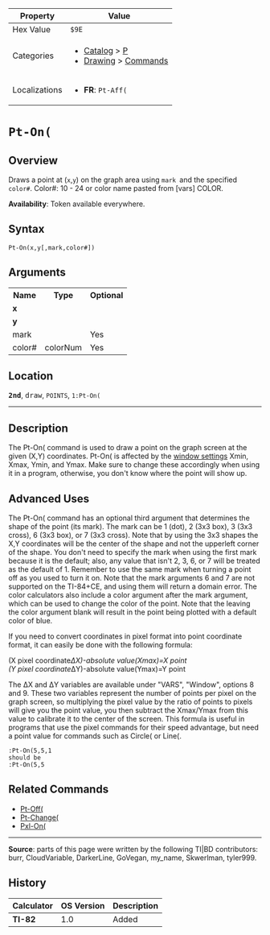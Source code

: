 | Property      | Value |
|---------------|-------|
| Hex Value     | `$9E`|
| Categories    | <ul><li>[Catalog](<../categories/Catalog.md>) > [P](<../categories/Catalog.md#P>)</li><li>[Drawing](<../categories/Drawing.md>) > [Commands](<../categories/Drawing.md#Commands>)</li></ul> |
| Localizations | <ul><li><b>FR</b>: `Pt-Aff(`</li></ul> |

# `Pt-On(`

## Overview
Draws a point at (`x`,`y`) on the graph area using `mark `and the specified `color#`.
Color#: 10 - 24 or color name pasted from [vars] COLOR.


<b>Availability</b>: Token available everywhere.

## Syntax
`Pt-On(x,y[,mark,color#])`

## Arguments
<table>
<tr><th>Name</th><th>Type</th><th>Optional</th></tr>

<tr><td><b>x</b></td><td></td><td></td></tr>

<tr><td><b>y</b></td><td></td><td></td></tr>

<tr><td>mark</td><td></td><td>Yes</td></tr>

<tr><td>color#</td><td>colorNum</td><td>Yes</td></tr>

</table>

## Location
<tt><kbd><b>2nd</b></kbd></tt>, <kbd>draw</kbd>, `POINTS`, `1:Pt-On(`
<hr>

## Description

The Pt-On( command is used to draw a point on the graph screen at the given (X,Y) coordinates. Pt-On( is affected by the [window settings](system-variables#window) Xmin, Xmax, Ymin, and Ymax. Make sure to change these accordingly when using it in a program, otherwise, you don't know where the point will show up.

## Advanced Uses

The Pt-On( command has an optional third argument that determines the shape of the point (its mark). The mark can be 1 (dot), 2 (3x3 box), 3 (3x3 cross), 6 (3x3 box), or 7 (3x3 cross). Note that by using the 3x3 shapes the X,Y coordinates will be the center of the shape and not the upperleft corner of the shape. You don't need to specify the mark when using the first mark because it is the default; also, any value that isn't 2, 3, 6, or 7 will be treated as the default of 1. Remember to use the same mark when turning a point off as you used to turn it on. Note that the mark arguments 6 and 7 are not supported on the TI-84+CE, and using them will return a domain error. The color calculators also include a color argument after the mark argument, which can be used to change the color of the point. Note that the leaving the color argument blank will result in the point being plotted with a default color of blue.

If you need to convert coordinates in pixel format into point coordinate format, it can easily be done with the following formula:

(X pixel coordinate*ΔX)-absolute value(Xmax)=X point  
(Y pixel coordinate*ΔY)-absolute value(Ymax)=Y point

The ΔX and ΔY variables are available under "VARS", "Window", options 8 and 9. These two variables represent the number of points per pixel on the graph screen, so multiplying the pixel value by the ratio of points to pixels will give you the point value, you then subtract the Xmax/Ymax from this value to calibrate it to the center of the screen. This formula is useful in programs that use the pixel commands for their speed advantage, but need a point value for commands such as Circle( or Line(.

```ti-basic
:Pt-On(5,5,1
should be
:Pt-On(5,5
```

## Related Commands

*   [Pt-Off(](Pt-Off\(.md)
*   [Pt-Change(](Pt-Change\(.md)
*   [Pxl-On(](Pxl-On\(.md)

* * *

**Source**: parts of this page were written by the following TI|BD contributors: burr, CloudVariable, DarkerLine, GoVegan, my_name, Skwerlman, tyler999.

## History
| Calculator | OS Version | Description |
|------------|------------|-------------|
| <b>TI-82</b> | 1.0 | Added |


